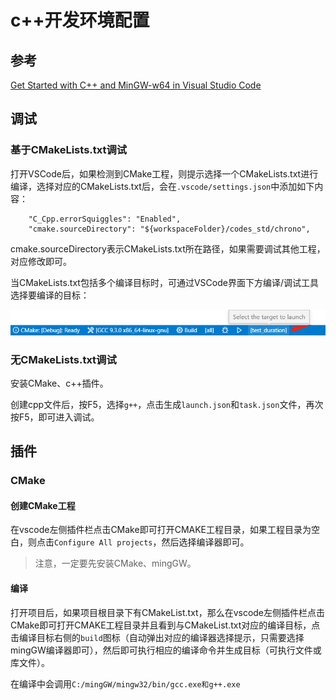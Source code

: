 # c++开发环境配置

## 参考

[Get Started with C++ and MinGW-w64 in Visual Studio Code](https://code.visualstudio.com/docs/cpp/config-mingw)





## 调试

### 基于CMakeLists.txt调试

打开VSCode后，如果检测到CMake工程，则提示选择一个CMakeLists.txt进行编译，选择对应的CMakeLists.txt后，会在`.vscode/settings.json`中添加如下内容：

```shell
    "C_Cpp.errorSquiggles": "Enabled",
    "cmake.sourceDirectory": "${workspaceFolder}/codes_std/chrono",
```

cmake.sourceDirectory表示CMakeLists.txt所在路径，如果需要调试其他工程，对应修改即可。

当CMakeLists.txt包括多个编译目标时，可通过VSCode界面下方编译/调试工具选择要编译的目标：

![image-20221125110149199](imgs/image-20221125110149199.png)

### 无CMakeLists.txt调试

安装CMake、c++插件。

创建cpp文件后，按F5，选择`g++`，点击生成`launch.json`和`task.json`文件，再次按F5，即可进入调试。







## 插件

### CMake

#### 创建CMake工程

在vscode左侧插件栏点击CMake即可打开CMAKE工程目录，如果工程目录为空白，则点击`Configure All projects`，然后选择编译器即可。

>  注意，一定要先安装CMake、mingGW。



#### 编译

打开项目后，如果项目根目录下有CMakeList.txt，那么在vscode左侧插件栏点击CMake即可打开CMAKE工程目录并且看到与CMakeList.txt对应的编译目标，点击编译目标右侧的`build`图标（自动弹出对应的编译器选择提示，只需要选择mingGW编译器即可），然后即可执行相应的编译命令并生成目标（可执行文件或库文件）。

在编译中会调用`C:/mingGW/mingw32/bin/gcc.exe和g++.exe`


